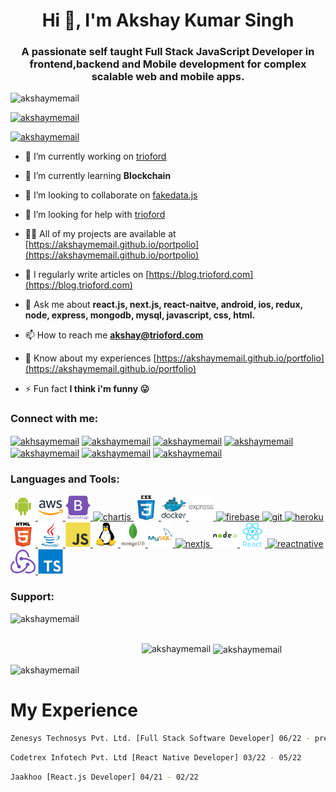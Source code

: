 <h1 align="center">Hi 👋, I'm Akshay Kumar Singh</h1>
<h3 align="center">A passionate self taught Full Stack JavaScript Developer in frontend,backend and Mobile development for complex scalable web and mobile apps.</h3>

<p align="left"> <img src="https://komarev.com/ghpvc/?username=akshaymemail&label=Profile%20views&color=0e75b6&style=flat" alt="akshaymemail" /> </p>

<p align="left"> <a href="https://github.com/ryo-ma/github-profile-trophy"><img src="https://github-profile-trophy.vercel.app/?username=akshaymemail" alt="akshaymemail" /></a> </p>

<p align="left"> <a href="https://twitter.com/akshaymemail" target="blank"><img src="https://img.shields.io/twitter/follow/akshaymemail?logo=twitter&style=for-the-badge" alt="akshaymemail" /></a> </p>

- 🔭 I’m currently working on [trioford](https://trioford.com)

- 🌱 I’m currently learning **Blockchain**

- 👯 I’m looking to collaborate on [fakedata.js](https://github.com/trioford/fakedata)

- 🤝 I’m looking for help with [trioford](https://trioford.com)

- 👨‍💻 All of my projects are available at [https://akshaymemail.github.io/portpolio](https://akshaymemail.github.io/portpolio)

- 📝 I regularly write articles on [https://blog.trioford.com](https://blog.trioford.com)

- 💬 Ask me about **react.js, next.js, react-naitve, android, ios, redux, node, express, mongodb, mysql, javascript, css, html.**

- 📫 How to reach me **akshay@trioford.com**

- 📄 Know about my experiences [https://akshaymemail.github.io/portfolio](https://akshaymemail.github.io/portfolio)

- ⚡ Fun fact **I think i'm funny 😛**

<h3 align="left">Connect with me:</h3>
<p align="left">
<a href="https://codepen.io/akhsaymemail" target="blank"><img align="center" src="https://raw.githubusercontent.com/rahuldkjain/github-profile-readme-generator/master/src/images/icons/Social/codepen.svg" alt="akhsaymemail" height="30" width="40" /></a>
<a href="https://twitter.com/akshaymemail" target="blank"><img align="center" src="https://raw.githubusercontent.com/rahuldkjain/github-profile-readme-generator/master/src/images/icons/Social/twitter.svg" alt="akshaymemail" height="30" width="40" /></a>
<a href="https://linkedin.com/in/akshaymemail" target="blank"><img align="center" src="https://raw.githubusercontent.com/rahuldkjain/github-profile-readme-generator/master/src/images/icons/Social/linked-in-alt.svg" alt="akshaymemail" height="30" width="40" /></a>
<a href="https://stackoverflow.com/users/akshaymemail" target="blank"><img align="center" src="https://raw.githubusercontent.com/rahuldkjain/github-profile-readme-generator/master/src/images/icons/Social/stack-overflow.svg" alt="akshaymemail" height="30" width="40" /></a>
<a href="https://codesandbox.com/akshaymemail" target="blank"><img align="center" src="https://raw.githubusercontent.com/rahuldkjain/github-profile-readme-generator/master/src/images/icons/Social/codesandbox.svg" alt="akshaymemail" height="30" width="40" /></a>
<a href="https://fb.com/akshaymemail" target="blank"><img align="center" src="https://raw.githubusercontent.com/rahuldkjain/github-profile-readme-generator/master/src/images/icons/Social/facebook.svg" alt="akshaymemail" height="30" width="40" /></a>
<a href="https://instagram.com/akshaymemail" target="blank"><img align="center" src="https://raw.githubusercontent.com/rahuldkjain/github-profile-readme-generator/master/src/images/icons/Social/instagram.svg" alt="akshaymemail" height="30" width="40" /></a>
</p>

<h3 align="left">Languages and Tools:</h3>
<p align="left"> <a href="https://developer.android.com" target="_blank" rel="noreferrer"> <img src="https://raw.githubusercontent.com/devicons/devicon/master/icons/android/android-original-wordmark.svg" alt="android" width="40" height="40"/> </a> <a href="https://aws.amazon.com" target="_blank" rel="noreferrer"> <img src="https://raw.githubusercontent.com/devicons/devicon/master/icons/amazonwebservices/amazonwebservices-original-wordmark.svg" alt="aws" width="40" height="40"/> </a> <a href="https://getbootstrap.com" target="_blank" rel="noreferrer"> <img src="https://raw.githubusercontent.com/devicons/devicon/master/icons/bootstrap/bootstrap-plain-wordmark.svg" alt="bootstrap" width="40" height="40"/> </a> <a href="https://www.chartjs.org" target="_blank" rel="noreferrer"> <img src="https://www.chartjs.org/media/logo-title.svg" alt="chartjs" width="40" height="40"/> </a> <a href="https://www.w3schools.com/css/" target="_blank" rel="noreferrer"> <img src="https://raw.githubusercontent.com/devicons/devicon/master/icons/css3/css3-original-wordmark.svg" alt="css3" width="40" height="40"/> </a> <a href="https://www.docker.com/" target="_blank" rel="noreferrer"> <img src="https://raw.githubusercontent.com/devicons/devicon/master/icons/docker/docker-original-wordmark.svg" alt="docker" width="40" height="40"/> </a> <a href="https://expressjs.com" target="_blank" rel="noreferrer"> <img src="https://raw.githubusercontent.com/devicons/devicon/master/icons/express/express-original-wordmark.svg" alt="express" width="40" height="40"/> </a> <a href="https://firebase.google.com/" target="_blank" rel="noreferrer"> <img src="https://www.vectorlogo.zone/logos/firebase/firebase-icon.svg" alt="firebase" width="40" height="40"/> </a> <a href="https://git-scm.com/" target="_blank" rel="noreferrer"> <img src="https://www.vectorlogo.zone/logos/git-scm/git-scm-icon.svg" alt="git" width="40" height="40"/> </a> <a href="https://heroku.com" target="_blank" rel="noreferrer"> <img src="https://www.vectorlogo.zone/logos/heroku/heroku-icon.svg" alt="heroku" width="40" height="40"/> </a> <a href="https://www.w3.org/html/" target="_blank" rel="noreferrer"> <img src="https://raw.githubusercontent.com/devicons/devicon/master/icons/html5/html5-original-wordmark.svg" alt="html5" width="40" height="40"/> </a> <a href="https://www.java.com" target="_blank" rel="noreferrer"> <img src="https://raw.githubusercontent.com/devicons/devicon/master/icons/java/java-original.svg" alt="java" width="40" height="40"/> </a> <a href="https://developer.mozilla.org/en-US/docs/Web/JavaScript" target="_blank" rel="noreferrer"> <img src="https://raw.githubusercontent.com/devicons/devicon/master/icons/javascript/javascript-original.svg" alt="javascript" width="40" height="40"/> </a> <a href="https://www.linux.org/" target="_blank" rel="noreferrer"> <img src="https://raw.githubusercontent.com/devicons/devicon/master/icons/linux/linux-original.svg" alt="linux" width="40" height="40"/> </a> <a href="https://www.mongodb.com/" target="_blank" rel="noreferrer"> <img src="https://raw.githubusercontent.com/devicons/devicon/master/icons/mongodb/mongodb-original-wordmark.svg" alt="mongodb" width="40" height="40"/> </a> <a href="https://www.mysql.com/" target="_blank" rel="noreferrer"> <img src="https://raw.githubusercontent.com/devicons/devicon/master/icons/mysql/mysql-original-wordmark.svg" alt="mysql" width="40" height="40"/> </a> <a href="https://nextjs.org/" target="_blank" rel="noreferrer"> <img src="https://cdn.worldvectorlogo.com/logos/nextjs-2.svg" alt="nextjs" width="40" height="40"/> </a> <a href="https://nodejs.org" target="_blank" rel="noreferrer"> <img src="https://raw.githubusercontent.com/devicons/devicon/master/icons/nodejs/nodejs-original-wordmark.svg" alt="nodejs" width="40" height="40"/> </a> <a href="https://reactjs.org/" target="_blank" rel="noreferrer"> <img src="https://raw.githubusercontent.com/devicons/devicon/master/icons/react/react-original-wordmark.svg" alt="react" width="40" height="40"/> </a> <a href="https://reactnative.dev/" target="_blank" rel="noreferrer"> <img src="https://reactnative.dev/img/header_logo.svg" alt="reactnative" width="40" height="40"/> </a> <a href="https://redux.js.org" target="_blank" rel="noreferrer"> <img src="https://raw.githubusercontent.com/devicons/devicon/master/icons/redux/redux-original.svg" alt="redux" width="40" height="40"/> </a> <a href="https://www.typescriptlang.org/" target="_blank" rel="noreferrer"> <img src="https://raw.githubusercontent.com/devicons/devicon/master/icons/typescript/typescript-original.svg" alt="typescript" width="40" height="40"/> </a> </p>

<h3 align="left">Support:</h3>
<p><a href="https://www.buymeacoffee.com/akshaymemail"> <img align="left" src="https://cdn.buymeacoffee.com/buttons/v2/default-yellow.png" height="50" width="210" alt="akshaymemail" /></a></p><br><br>

<p><img align="left" src="https://github-readme-stats.vercel.app/api/top-langs?username=akshaymemail&show_icons=true&locale=en&layout=compact" alt="akshaymemail" /></p>

<p>&nbsp;<img align="center" src="https://github-readme-stats.vercel.app/api?username=akshaymemail&show_icons=true&locale=en" alt="akshaymemail" /></p>

<p><img align="center" src="https://github-readme-streak-stats.herokuapp.com/?user=akshaymemail&" alt="akshaymemail" /></p>

# My Experience

```bash
Zenesys Technosys Pvt. Ltd. [Full Stack Software Developer] 06/22 - present

```

```bash
Codetrex Infotech Pvt. Ltd [React Native Developer] 03/22 - 05/22

```

```bash
Jaakhoo [React.js Developer] 04/21 - 02/22

```
